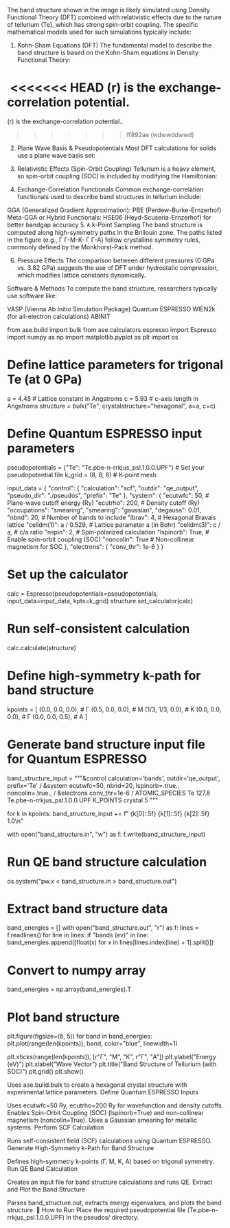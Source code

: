 The band structure shown in the image is likely simulated using Density Functional Theory (DFT) combined with relativistic effects due to the nature of tellurium (Te), which has strong spin-orbit coupling. The specific mathematical models used for such simulations typically include:

1. Kohn-Sham Equations (DFT)
The fundamental model to describe the band structure is based on the Kohn-Sham equations in Density Functional Theory:

​
​
<<<<<<< HEAD
 (r) is the exchange-correlation potential.
=======
 (r) is the exchange-correlation potential..
>>>>>>> ff892ae (wdwwddwwd)
2. Plane Wave Basis & Pseudopotentials
Most DFT calculations for solids use a plane wave basis set:

3. Relativistic Effects (Spin-Orbit Coupling)
Tellurium is a heavy element, so spin-orbit coupling (SOC) is included by modifying the Hamiltonian:


4. Exchange-Correlation Functionals
Common exchange-correlation functionals used to describe band structures in tellurium include:

GGA (Generalized Gradient Approximation): PBE (Perdew-Burke-Ernzerhof)
Meta-GGA or Hybrid Functionals: HSE06 (Heyd-Scuseria-Ernzerhof) for better bandgap accuracy
5. 
𝑘
k-Point Sampling
The band structure is computed along high-symmetry paths in the Brillouin zone. The paths listed in the figure (e.g., 
Γ
Γ-M-K-
Γ
Γ-A) follow crystalline symmetry rules, commonly defined by the Monkhorst-Pack method.

6. Pressure Effects
The comparison between different pressures (0 GPa vs. 3.82 GPa) suggests the use of DFT under hydrostatic compression, which modifies lattice constants dynamically.

Software & Methods
To compute the band structure, researchers typically use software like:

VASP (Vienna Ab Initio Simulation Package)
Quantum ESPRESSO
WIEN2k (for all-electron calculations)
ABINIT



from ase.build import bulk
from ase.calculators.espresso import Espresso
import numpy as np
import matplotlib.pyplot as plt
import os

# Define lattice parameters for trigonal Te (at 0 GPa)
a = 4.45  # Lattice constant in Angstroms
c = 5.93  # c-axis length in Angstroms
structure = bulk("Te", crystalstructure="hexagonal", a=a, c=c)

# Define Quantum ESPRESSO input parameters
pseudopotentials = {"Te": "Te.pbe-n-rrkjus_psl.1.0.0.UPF"}  # Set your pseudopotential file
k_grid = (8, 8, 8)  # K-point mesh

input_data = {
    "control": {
        "calculation": "scf",
        "outdir": "qe_output",
        "pseudo_dir": "./pseudos",
        "prefix": "Te"
    },
    "system": {
        "ecutwfc": 50,  # Plane-wave cutoff energy (Ry)
        "ecutrho": 200,  # Density cutoff (Ry)
        "occupations": "smearing",
        "smearing": "gaussian",
        "degauss": 0.01,
        "nbnd": 20,  # Number of bands to include
        "ibrav": 4,  # Hexagonal Bravais lattice
        "celldm(1)": a / 0.529,  # Lattice parameter a (in Bohr)
        "celldm(3)": c / a,  # c/a ratio
        "nspin": 2,  # Spin-polarized calculation
        "lspinorb": True,  # Enable spin-orbit coupling (SOC)
        "noncolin": True  # Non-collinear magnetism for SOC
    },
    "electrons": {
        "conv_thr": 1e-6
    }
}

# Set up the calculator
calc = Espresso(pseudopotentials=pseudopotentials, input_data=input_data, kpts=k_grid)
structure.set_calculator(calc)

# Run self-consistent calculation
calc.calculate(structure)

# Define high-symmetry k-path for band structure
kpoints = [
    (0.0, 0.0, 0.0),  # Γ
    (0.5, 0.0, 0.0),  # M
    (1/3, 1/3, 0.0),  # K
    (0.0, 0.0, 0.0),  # Γ
    (0.0, 0.0, 0.5),  # A
]

# Generate band structure input file for Quantum ESPRESSO
band_structure_input = """&control
    calculation='bands',
    outdir='qe_output',
    prefix='Te'
/
&system
    ecutwfc=50,
    nbnd=20,
    lspinorb=.true.,
    noncolin=.true.,
/
&electrons
    conv_thr=1e-6
/
ATOMIC_SPECIES
    Te 127.6 Te.pbe-n-rrkjus_psl.1.0.0.UPF
K_POINTS crystal
5
"""

for k in kpoints:
    band_structure_input += f"  {k[0]:.5f} {k[1]:.5f} {k[2]:.5f} 1.0\n"

with open("band_structure.in", "w") as f:
    f.write(band_structure_input)

# Run QE band structure calculation
os.system("pw.x < band_structure.in > band_structure.out")

# Extract band structure data
band_energies = []
with open("band_structure.out", "r") as f:
    lines = f.readlines()
    for line in lines:
        if "bands (ev)" in line:
            band_energies.append([float(x) for x in lines[lines.index(line) + 1].split()])

# Convert to numpy array
band_energies = np.array(band_energies).T

# Plot band structure
plt.figure(figsize=(6, 5))
for band in band_energies:
    plt.plot(range(len(kpoints)), band, color="blue", linewidth=1)

plt.xticks(range(len(kpoints)), [r"$\Gamma$", "M", "K", r"$\Gamma$", "A"])
plt.ylabel("Energy (eV)")
plt.xlabel("Wave Vector")
plt.title("Band Structure of Tellurium (with SOC)")
plt.grid()
plt.show()


Uses ase.build.bulk to create a hexagonal crystal structure with experimental lattice parameters.
Define Quantum ESPRESSO Inputs

Uses ecutwfc=50 Ry, ecutrho=200 Ry for wavefunction and density cutoffs.
Enables Spin-Orbit Coupling (SOC) (lspinorb=True) and non-collinear magnetism (noncolin=True).
Uses a Gaussian smearing for metallic systems.
Perform SCF Calculation

Runs self-consistent field (SCF) calculations using Quantum ESPRESSO.
Generate High-Symmetry k-Path for Band Structure

Defines high-symmetry k-points (Γ, M, K, A) based on trigonal symmetry.
Run QE Band Calculation

Creates an input file for band structure calculations and runs QE.
Extract and Plot the Band Structure

Parses band_structure.out, extracts energy eigenvalues, and plots the band structure.
🔹 How to Run
Place the required pseudopotential file (Te.pbe-n-rrkjus_psl.1.0.0.UPF) in the pseudos/ directory.







